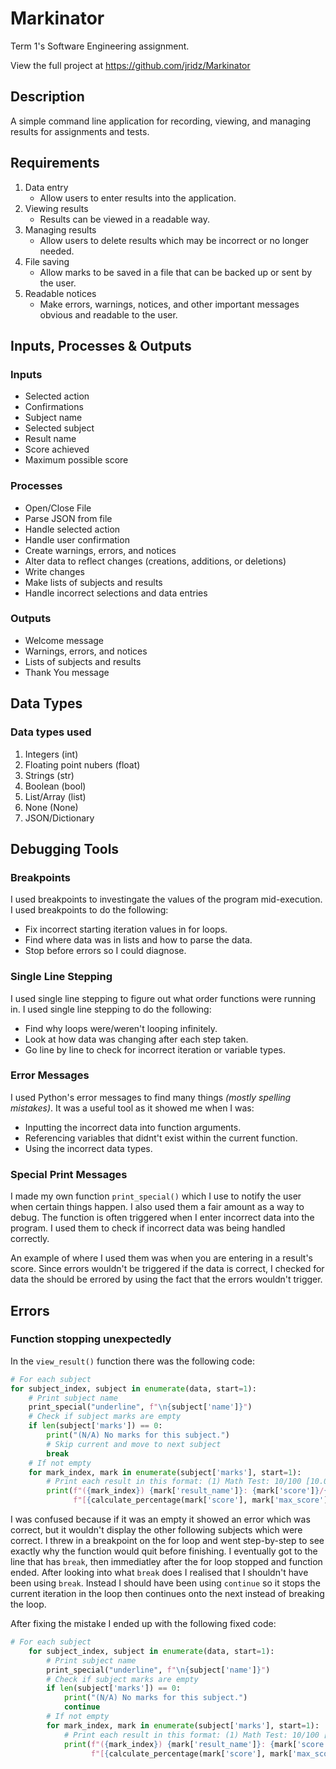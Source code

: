 # Markinator

Term 1's Software Engineering assignment.

View the full project at https://github.com/jridz/Markinator

## Description

A simple command line application for recording, viewing, and managing results for assignments and tests.

## Requirements

1. Data entry
    - Allow users to enter results into the application.
2. Viewing results
    - Results can be viewed in a readable way.
3. Managing results
    - Allow users to delete results which may be incorrect or no longer needed.
4. File saving
    - Allow marks to be saved in a file that can be backed up or sent by the user.
5. Readable notices
    - Make errors, warnings, notices, and other important messages obvious and readable to the user.

## Inputs, Processes & Outputs

### Inputs

- Selected action
- Confirmations
- Subject name
- Selected subject
- Result name
- Score achieved
- Maximum possible score

### Processes

- Open/Close File
- Parse JSON from file
- Handle selected action
- Handle user confirmation
- Create warnings, errors, and notices
- Alter data to reflect changes (creations, additions, or deletions)
- Write changes
- Make lists of subjects and results
- Handle incorrect selections and data entries

### Outputs

- Welcome message
- Warnings, errors, and notices
- Lists of subjects and results
- Thank You message

## Data Types

### Data types used

1. Integers (int)
2. Floating point nubers (float)
3. Strings (str)
4. Boolean (bool)
5. List/Array (list)
6. None (None)
7. JSON/Dictionary

## Debugging Tools

### Breakpoints

I used breakpoints to investingate the values of the program mid-execution. I used breakpoints to do the following:

- Fix incorrect starting iteration values in for loops.
- Find where data was in lists and how to parse the data.
- Stop before errors so I could diagnose.

### Single Line Stepping

I used single line stepping to figure out what order functions were running in. I used single line stepping to do the
following:

- Find why loops were/weren't looping infinitely.
- Look at how data was changing after each step taken.
- Go line by line to check for incorrect iteration or variable types.

### Error Messages
I used Python's error messages to find many things _(mostly spelling mistakes)_. It was a useful tool as it showed me when I was:
- Inputting the incorrect data into function arguments.
- Referencing variables that didnt't exist within the current function.
- Using the incorrect data types.

### Special Print Messages
I made my own function `print_special()` which I use to notify the user when certain things happen. I also used them a fair amount as a way to debug.
The function is often triggered when I enter incorrect data into the program. I used them to check if incorrect data was being handled correctly.

An example of where I used them was when you are entering in a result's score. Since errors wouldn't be triggered if the data is correct,
I checked for data the should be errored by using the fact that the errors wouldn't trigger.

## Errors
### Function stopping unexpectedly
In the `view_result()` function there was the following code:
```python
# For each subject
for subject_index, subject in enumerate(data, start=1):
    # Print subject name
    print_special("underline", f"\n{subject['name']}")
    # Check if subject marks are empty
    if len(subject['marks']) == 0:
        print("(N/A) No marks for this subject.")
        # Skip current and move to next subject
        break
    # If not empty
    for mark_index, mark in enumerate(subject['marks'], start=1):
        # Print each result in this format: (1) Math Test: 10/100 [10.00%]
        print(f"({mark_index}) {mark['result_name']}: {mark['score']}/{mark['max_score']} "
              f"[{calculate_percentage(mark['score'], mark['max_score'])}]")
```
I was confused because if it was an empty it showed an error which was correct, but it wouldn't display the other following subjects which were correct.
I threw in a breakpoint on the for loop and went step-by-step to see exactly why the function would quit before finishing.
I eventually got to the line that has `break`, then immediatley after the for loop stopped and function ended.
After looking into what `break` does I realised that I shouldn't have been using `break`.
Instead I should have been using `continue` so it stops the current iteration in the loop then continues onto the next instead of breaking the loop.

After fixing the mistake I ended up with the following fixed code:
```python
# For each subject
    for subject_index, subject in enumerate(data, start=1):
        # Print subject name
        print_special("underline", f"\n{subject['name']}")
        # Check if subject marks are empty
        if len(subject['marks']) == 0:
            print("(N/A) No marks for this subject.")
            continue
        # If not empty
        for mark_index, mark in enumerate(subject['marks'], start=1):
            # Print each result in this format: (1) Math Test: 10/100 [10.00%]
            print(f"({mark_index}) {mark['result_name']}: {mark['score']}/{mark['max_score']} "
                  f"[{calculate_percentage(mark['score'], mark['max_score'])}]")
```
